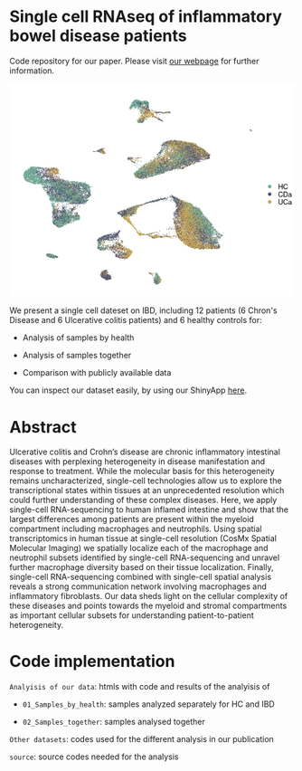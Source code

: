 # Single cell RNAseq of inflammatory bowel disease patients

Code repository for our paper. Please visit [our webpage](https://servidor2-ciberehd.upc.es/garrido.html) for further information.

![](UMAP_tog_void.jpeg)

We present a single cell dateset on IBD, including 12 patients (6 Chron's Disease and 6 Ulcerative colitis patients) and 6 healthy controls for:

-   Analysis of samples by health

-   Analysis of samples together

-   Comparison with publicly available data

You can inspect our dataset easily, by using our ShinyApp [here](https://servidor2-ciberehd.upc.es/external/garrido/app/). 

# Abstract

Ulcerative colitis and Crohn’s disease are chronic inflammatory intestinal diseases with perplexing heterogeneity in disease manifestation and response to treatment. While the molecular basis for this heterogeneity remains uncharacterized, single-cell technologies allow us to explore the transcriptional states within tissues at an unprecedented resolution which could further understanding of these complex diseases. Here, we apply single-cell RNA-sequencing to human inflamed intestine and show that the largest differences among patients are present within the myeloid compartment including macrophages and neutrophils. Using spatial transcriptomics in human tissue at single-cell resolution (CosMx Spatial Molecular Imaging) we spatially localize each of the macrophage and neutrophil subsets identified by single-cell RNA-sequencing and unravel further macrophage diversity based on their tissue localization. Finally, single-cell RNA-sequencing combined with single-cell spatial analysis reveals a strong communication network involving macrophages and inflammatory fibroblasts. Our data sheds light on the cellular complexity of these diseases and points towards the myeloid and stromal compartments as important cellular subsets for understanding patient-to-patient heterogeneity.

# Code implementation

`Analyisis of our data`: htmls with code and results of the analyisis of

  - `01_Samples_by_health`: samples analyzed separately for HC and IBD
  
  - `02_Samples_together`: samples analysed together
  
`Other datasets`: codes used for the different analysis in our publication

`source`: source codes needed for the analysis
